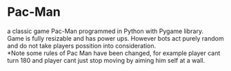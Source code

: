 # Pac-Man
a classic game Pac-Man programmed in Python with Pygame library. <br>
Game is fully resizable and has power ups. However bots act purely random and do not take players possition into consideration. <br>
*Note some rules of Pac Man have been changed, for example player cant turn 180 and player cant just stop moving by aiming him self at a wall.
